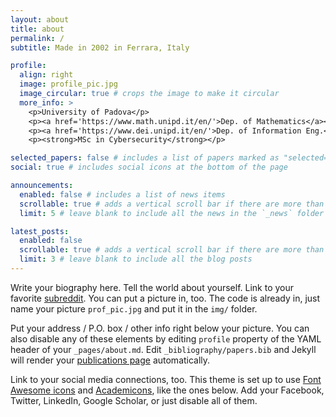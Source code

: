 ```yaml
---
layout: about
title: about
permalink: /
subtitle: Made in 2002 in Ferrara, Italy

profile:
  align: right
  image: profile_pic.jpg
  image_circular: true # crops the image to make it circular
  more_info: >
    <p>University of Padova</p>
    <p><a href='https://www.math.unipd.it/en/'>Dep. of Mathematics</a></p>
    <p><a href='https://www.dei.unipd.it/en/'>Dep. of Information Eng.</a></p>
    <p><strong>MSc in Cybersecurity</strong></p>

selected_papers: false # includes a list of papers marked as "selected={true}"
social: true # includes social icons at the bottom of the page

announcements:
  enabled: false # includes a list of news items
  scrollable: true # adds a vertical scroll bar if there are more than 3 news items
  limit: 5 # leave blank to include all the news in the `_news` folder

latest_posts:
  enabled: false
  scrollable: true # adds a vertical scroll bar if there are more than 3 new posts items
  limit: 3 # leave blank to include all the blog posts
---
```


Write your biography here. Tell the world about yourself. Link to your favorite [subreddit](http://reddit.com). You can put a picture in, too. The code is already in, just name your picture `prof_pic.jpg` and put it in the `img/` folder.

Put your address / P.O. box / other info right below your picture. You can also disable any of these elements by editing `profile` property of the YAML header of your `_pages/about.md`. Edit `_bibliography/papers.bib` and Jekyll will render your [publications page](/al-folio/publications/) automatically.

Link to your social media connections, too. This theme is set up to use [Font Awesome icons](https://fontawesome.com/) and [Academicons](https://jpswalsh.github.io/academicons/), like the ones below. Add your Facebook, Twitter, LinkedIn, Google Scholar, or just disable all of them.
